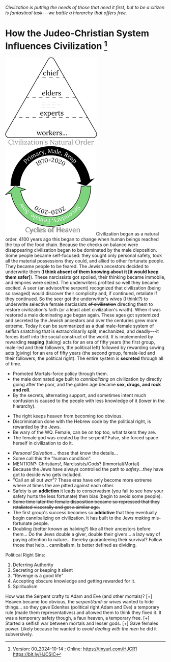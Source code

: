 [^Information]: Version: 00_2024-10-14 ; Online: <https://tinyurl.com/HJCR1> <https://bit.ly/HJCSIC>

*Civilization is putting the needs of those that need it first, but to be a citizen is fantastical task---we battle a hierarchy that offers free.*

# How the Judeo-Christian System Influences Civilization [^Information]

![](images/05_ages-of-civilization_eden.svg)![](images/10_cycles-of-heaven.svg)Civilization began as a natural order. 4100 years ago this began to change when human beings reached the top of the food chain. Because the checks on balance were disappearing civilization began to be dominated by the male disposition. Some people became self-focused: they sought only personal safety, took all the material possessions they could, and allied to other fortunate people. They became people to be feared. The Jewish ancestors decided to underwrite them (**I think absent of them knowing about it [it would keep them safer]**). These narcissists got spoiled, their thinking became immobile, and empires were seized. The underwriters profited so well they became excited. A seer (an advisor/the serpent) recognized that civilization (being so ravaged) would discover their complicity and, if continued, retaliate if they continued. So the seer got the underwriter's wives (I think!?) to underwrite selective female narcissists ~~of civilization~~ directing them to restore civilization's faith (or a least abet civilization's wrath). When it was restored a male dominating age began again. These ages got systemized and secreted by the Jewish ancestors and over the centuries grew more extreme. Today it can be summarized as a dual male-female system of selfish snatching that is extraordinarily split, mechanized, and deadly---it forces itself into the social construct of the world. It is implemented by rewarding **reaping** (taking) acts for an era of fifty years (the first group, male-led and their followers, the political left) followed by rewarding sowing acts (giving) for an era of fifty years (the second group, female-led and their followers, the political right). The entire system is **secreted** through all of time.

* Promoted Mortals-force policy through them.
* the male dominated age built to *cannibalizing* on civilization by directly going after the poor, and the golden age became **sex, drugs, and rock and roll**.
* By the secrets, alternating support, and sometimes intent much confusion is caused to the people with less knowledge of it (lower in the hierarchy).
+ The right keeps heaven from becoming too obvious.
+ Discrimination done with the Hebrew code by the political right, is rewarded by the Jews.
+ Be wary of the WQ. Female, can be on top too, what takers they are.
+ The female god was created by the serpent? False, she forced space herself in civilization to do it.
* *Personal Salvation*... those that know the details...
* Some call this the "human condition".
* MENTION?: Christians!, Narcissists/Gods? (Immortal/Mortal)
* Because the Jews have always controlled the path to *safety*...they have got to decide who gets included.
* "Call an all out *war*"? These eras have only become more extreme where at times the are pitted against each other.
* Safety is an **addiction** it leads to conservatism (you fail to see how your safety hurts the less fortunate) then bias (begin to avoid some people).
* ~~Some time later the female disposition became so repressed that they retaliated viscerally and got a similar age.~~
* The first group's success becomes so **addictive** that they eventually begin cannibalizing on civilization. It has built to the Jews *making* mis-fortunate people.
* Doubling (better known as halving?) like all their ancestors before them... Do the Jews double a giver, double their givers... a lazy way of paying attention to nature... thereby guaranteeing their survival? Follow those that help... cannibalism. Is better defined as dividing.

Political Right Sins:
1) Deferring Authority
2) Secreting or keeping it silent
3) "Revenge is a good life"
4) Accepting obscure knowledge and getting rewarded for it.
5) Spiritualism

How was the Serpent crafty to Adam and Eve (and other mortals)?
[+] Heaven became too obvious, the *serpent/and-or wives* wanted to hide things... so they gave Edenites (political right,Adam and Eve) a temporary rule (made them representatives) and allowed them to think they fixed it. It was a temporary safety though, a faux heaven, a temporary free.
[+] Started a selfish war between mortals and lesser gods.
[+] Gave females power. Likely because he wanted to *avoid dealing with the men* he did it subversively.